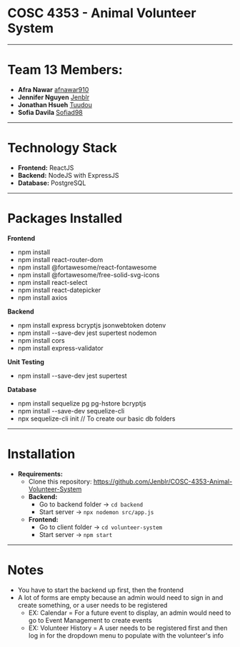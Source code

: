 # COSC 4353 - Animal Volunteer System
---
# Team 13 Members:
- **Afra Nawar** [afnawar910](https://github.com/afnawar910)
- **Jennifer Nguyen** [Jenblr](https://github.com/Jenblr)
- **Jonathan Hsueh** [Tuudou](https://github.com/tuudou)
- **Sofia Davila** [Sofiad98](https://github.com/Sofiad98)
---
# Technology Stack
- **Frontend:** ReactJS
- **Backend:** NodeJS with ExpressJS
- **Database:** PostgreSQL
---
# Packages Installed
**Frontend**
- npm install
- npm install react-router-dom
- npm install @fortawesome/react-fontawesome
- npm install @fortawesome/free-solid-svg-icons
- npm install react-select
- npm install react-datepicker
- npm install axios

**Backend**
- npm install express bcryptjs jsonwebtoken dotenv
- npm install --save-dev jest supertest nodemon
- npm install cors
- npm install express-validator

**Unit Testing**
- npm install --save-dev jest supertest

**Database**
- npm install sequelize pg pg-hstore bcryptjs
- npm install --save-dev sequelize-cli
- npx sequelize-cli init // To create our basic db folders
---
# Installation
- **Requirements:**
    - Clone this repository: https://github.com/Jenblr/COSC-4353-Animal-Volunteer-System
    - **Backend:**  
        - Go to backend folder → ```cd backend```
        - Start server → ```npx nodemon src/app.js```
    - **Frontend:**
        - Go to client folder → ```cd volunteer-system```
        - Start server → ```npm start```

---
# Notes
- You have to start the backend up first, then the frontend
- A lot of forms are empty because an admin would need to sign in and create something, or a user needs to be registered
    - EX: Calendar = For a future event to display, an admin would need to go to Event Management to create events
    - EX: Volunteer History = A user needs to be registered first and then log in for the dropdown menu to populate with the volunteer's info